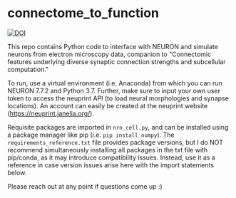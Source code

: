 # connectome_to_function
[![DOI](https://zenodo.org/badge/DOI/10.5281/zenodo.5716323.svg)](https://doi.org/10.5281/zenodo.5716323)

This repo contains Python code to interface with NEURON and simulate neurons from electron microscopy data, companion to "Connectomic features underlying diverse synaptic connection strengths and subcellular computation."

To run, use a virtual environment (i.e. Anaconda) from which you can run NEURON 7.7.2 and Python 3.7. Further, make sure to input your own user token to access the neuprint API (to load neural morphologies and synapse locations). An account can easily be created at the neuprint website (https://neuprint.janelia.org/). 

Requisite packages are imported in `nrn_cell.py`, and can be installed using a package manager like pip (i.e. `pip install numpy`). The `requirements_reference.txt` file provides package versions, but I do NOT recommend simultaneously installing all packages in the txt file with pip/conda, as it may introduce compatibility issues. Instead, use it as a reference in case version issues arise here with the import statements below. 

Please reach out at any point if questions come up :) 
